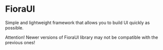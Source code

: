 FioraUI
=======

Simple and lightweight framework that allows you to build UI quickly as possible.

Attention! Newer versions of FioraUI library may not be compatible with the previous ones!